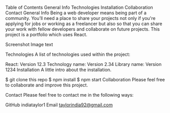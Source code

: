 Table of Contents
General Info
Technologies
Installation
Collaboration
Contact
General Info
Being a web developer means being part of a community. You’ll need a place to share your projects not only if you're applying for jobs or working as a freelancer but also so that you can share your work with fellow developers and collaborate on future projects. This project is a portfolio which uses React.

Screenshot
Image text

Technologies
A list of technologies used within the project:

React: Version 12.3
Technology name: Version 2.34
Library name: Version 1234
Installation
A little intro about the installation.

$ git clone this repo
$ npm install
$ npm start
Collaboration
Please feel free to collaborate and improve this project.

Contact
Please feel free to contact me in the following ways:

GitHub indiataylor1
Email taylorindia92@gmail.com

